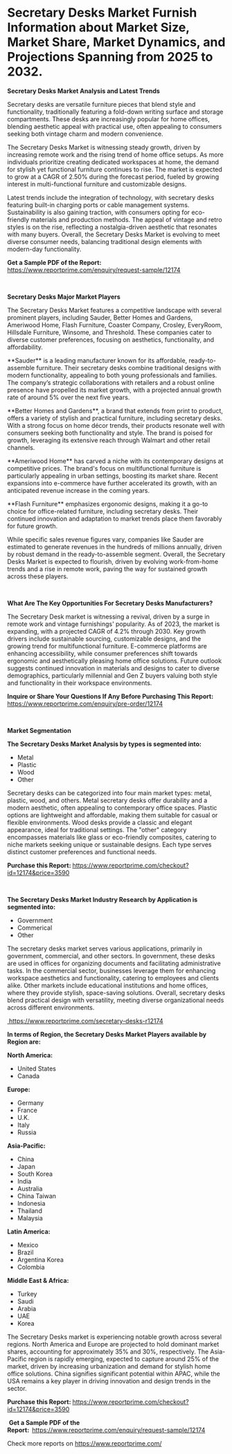<p><h1>Secretary Desks Market Furnish Information about Market Size, Market Share, Market Dynamics, and Projections Spanning from 2025 to 2032.</h1></p><p><strong>Secretary Desks Market Analysis and Latest Trends</strong></p>
<p><p>Secretary desks are versatile furniture pieces that blend style and functionality, traditionally featuring a fold-down writing surface and storage compartments. These desks are increasingly popular for home offices, blending aesthetic appeal with practical use, often appealing to consumers seeking both vintage charm and modern convenience.</p><p>The Secretary Desks Market is witnessing steady growth, driven by increasing remote work and the rising trend of home office setups. As more individuals prioritize creating dedicated workspaces at home, the demand for stylish yet functional furniture continues to rise. The market is expected to grow at a CAGR of 2.50% during the forecast period, fueled by growing interest in multi-functional furniture and customizable designs.</p><p>Latest trends include the integration of technology, with secretary desks featuring built-in charging ports or cable management systems. Sustainability is also gaining traction, with consumers opting for eco-friendly materials and production methods. The appeal of vintage and retro styles is on the rise, reflecting a nostalgia-driven aesthetic that resonates with many buyers. Overall, the Secretary Desks Market is evolving to meet diverse consumer needs, balancing traditional design elements with modern-day functionality.</p></p>
<p><strong>Get a Sample PDF of the Report:&nbsp;</strong> <a href="https://www.reportprime.com/enquiry/request-sample/12174?utm_campaign=2744&utm_medium=2&utm_source=Github&utm_content=ia&utm_term=18032025&utm_id=secretary-desks">https://www.reportprime.com/enquiry/request-sample/12174</a></p>
<p>&nbsp;</p>
<p><strong>Secretary Desks Major Market Players</strong></p>
<p><p>The Secretary Desks Market features a competitive landscape with several prominent players, including Sauder, Better Homes and Gardens, Ameriwood Home, Flash Furniture, Coaster Company, Crosley, EveryRoom, Hillsdale Furniture, Winsome, and Threshold. These companies cater to diverse customer preferences, focusing on aesthetics, functionality, and affordability.</p><p>**Sauder** is a leading manufacturer known for its affordable, ready-to-assemble furniture. Their secretary desks combine traditional designs with modern functionality, appealing to both young professionals and families. The company’s strategic collaborations with retailers and a robust online presence have propelled its market growth, with a projected annual growth rate of around 5% over the next five years.</p><p>**Better Homes and Gardens**, a brand that extends from print to product, offers a variety of stylish and practical furniture, including secretary desks. With a strong focus on home décor trends, their products resonate well with consumers seeking both functionality and style. The brand is poised for growth, leveraging its extensive reach through Walmart and other retail channels.</p><p>**Ameriwood Home** has carved a niche with its contemporary designs at competitive prices. The brand's focus on multifunctional furniture is particularly appealing in urban settings, boosting its market share. Recent expansions into e-commerce have further accelerated its growth, with an anticipated revenue increase in the coming years.</p><p>**Flash Furniture** emphasizes ergonomic designs, making it a go-to choice for office-related furniture, including secretary desks. Their continued innovation and adaptation to market trends place them favorably for future growth.</p><p>While specific sales revenue figures vary, companies like Sauder are estimated to generate revenues in the hundreds of millions annually, driven by robust demand in the ready-to-assemble segment. Overall, the Secretary Desks Market is expected to flourish, driven by evolving work-from-home trends and a rise in remote work, paving the way for sustained growth across these players.</p></p>
<p>&nbsp;</p>
<p><strong>What Are The Key Opportunities For Secretary Desks Manufacturers?</strong></p>
<p><p>The Secretary Desk market is witnessing a revival, driven by a surge in remote work and vintage furnishings' popularity. As of 2023, the market is expanding, with a projected CAGR of 4.2% through 2030. Key growth drivers include sustainable sourcing, customizable designs, and the growing trend for multifunctional furniture. E-commerce platforms are enhancing accessibility, while consumer preferences shift towards ergonomic and aesthetically pleasing home office solutions. Future outlook suggests continued innovation in materials and designs to cater to diverse demographics, particularly millennial and Gen Z buyers valuing both style and functionality in their workspace environments.</p></p>
<p><strong>Inquire or Share Your Questions If Any Before Purchasing This Report:</strong> <a href="https://www.reportprime.com/enquiry/pre-order/12174?utm_campaign=2744&utm_medium=2&utm_source=Github&utm_content=ia&utm_term=18032025&utm_id=secretary-desks">https://www.reportprime.com/enquiry/pre-order/12174</a></p>
<p>&nbsp;</p>
<p><strong>Market Segmentation</strong></p>
<p><strong>The Secretary Desks Market Analysis by types is segmented into:</strong></p>
<p><ul><li>Metal</li><li>Plastic</li><li>Wood</li><li>Other</li></ul></p>
<p><p>Secretary desks can be categorized into four main market types: metal, plastic, wood, and others. Metal secretary desks offer durability and a modern aesthetic, often appealing to contemporary office spaces. Plastic options are lightweight and affordable, making them suitable for casual or flexible environments. Wood desks provide a classic and elegant appearance, ideal for traditional settings. The "other" category encompasses materials like glass or eco-friendly composites, catering to niche markets seeking unique or sustainable designs. Each type serves distinct customer preferences and functional needs.</p></p>
<p><strong>Purchase this Report:&nbsp;</strong><a href="https://www.reportprime.com/checkout?id=12174&price=3590&utm_campaign=2744&utm_medium=2&utm_source=Github&utm_content=ia&utm_term=18032025&utm_id=secretary-desks">https://www.reportprime.com/checkout?id=12174&price=3590</a></p>
<p>&nbsp;</p>
<p><strong>The Secretary Desks Market Industry Research by Application is segmented into:</strong></p>
<p><ul><li>Government</li><li>Commerical</li><li>Other</li></ul></p>
<p><p>The secretary desks market serves various applications, primarily in government, commercial, and other sectors. In government, these desks are used in offices for organizing documents and facilitating administrative tasks. In the commercial sector, businesses leverage them for enhancing workspace aesthetics and functionality, catering to employees and clients alike. Other markets include educational institutions and home offices, where they provide stylish, space-saving solutions. Overall, secretary desks blend practical design with versatility, meeting diverse organizational needs across different environments.</p></p>
<p><a href="https://www.reportprime.com/secretary-desks-r12174?utm_campaign=2744&utm_medium=2&utm_source=Github&utm_content=ia&utm_term=18032025&utm_id=secretary-desks">&nbsp;https://www.reportprime.com/secretary-desks-r12174</a></p>
<p><strong>In terms of Region, the Secretary Desks Market Players available by Region are:</strong></p>
<p>
    <p> <strong> North America: </strong>
        <ul>
            <li>United States</li>
            <li>Canada</li>
        </ul>
        </p> 
    <p> <strong> Europe: </strong>
        <ul>
            <li>Germany</li>
            <li>France</li>
            <li>U.K.</li>
            <li>Italy</li>
            <li>Russia</li>
        </ul>
        </p> 
    <p> <strong> Asia-Pacific: </strong>
        <ul>
            <li>China</li>
            <li>Japan</li>
            <li>South Korea</li>
            <li>India</li>
            <li>Australia</li>
            <li>China Taiwan</li>
            <li>Indonesia</li>
            <li>Thailand</li>
            <li>Malaysia</li>
        </ul>
        </p> 
    <p> <strong> Latin America: </strong>
        <ul>
            <li>Mexico</li>
            <li>Brazil</li>
            <li>Argentina Korea</li>
            <li>Colombia</li>
        </ul>
        </p> 
    <p> <strong> Middle East & Africa: </strong>
        <ul>
            <li>Turkey</li>
            <li>Saudi</li>
            <li>Arabia</li>
            <li>UAE</li>
            <li>Korea</li>
        </ul>
    </p>
    </p>
<p><p>The Secretary Desks market is experiencing notable growth across several regions. North America and Europe are projected to hold dominant market shares, accounting for approximately 35% and 30%, respectively. The Asia-Pacific region is rapidly emerging, expected to capture around 25% of the market, driven by increasing urbanization and demand for stylish home office solutions. China signifies significant potential within APAC, while the USA remains a key player in driving innovation and design trends in the sector.</p></p>
<p><strong>Purchase this Report: </strong><a href="https://www.reportprime.com/checkout?id=12174&price=3590&utm_campaign=2744&utm_medium=2&utm_source=Github&utm_content=ia&utm_term=18032025&utm_id=secretary-desks">https://www.reportprime.com/checkout?id=12174&price=3590</a></p>
<p>&nbsp;<strong>Get a Sample PDF of the Report:&nbsp;&nbsp;</strong><a href="https://www.reportprime.com/enquiry/request-sample/12174?utm_campaign=2744&utm_medium=2&utm_source=Github&utm_content=ia&utm_term=18032025&utm_id=secretary-desks">https://www.reportprime.com/enquiry/request-sample/12174</a></p>
<p><strong></strong></p>
<p>Check more reports on <a href="https://www.reportprime.com/?utm_campaign=2744&utm_medium=2&utm_source=Github&utm_content=ia&utm_term=18032025&utm_id=secretary-desks">https://www.reportprime.com/</a></p>